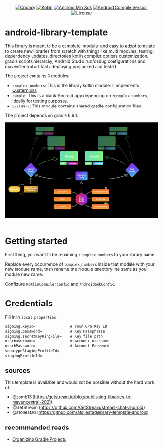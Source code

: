 <p align="center">
  <a href="https://app.codacy.com/manual/android-library-template/ksprefs/dashboard"><img src="https://app.codacy.com/project/badge/Grade/1ba2dd5e557849ab98ad6d564cfadc11" alt="Codacy"></a>
  <a href="https://kotlinlang.org/docs/releases.html"><img src="https://img.shields.io/badge/kotlin-1.5.31-orange.svg" alt="Kotlin"></a>
  <a href="https://source.android.com/setup/start/build-numbers"><img src="https://img.shields.io/badge/min-15-00e676.svg" alt="Android Min Sdk"></a>
  <a href="https://source.android.com/setup/start/build-numbers"><img src="https://img.shields.io/badge/compile-30-00e676.svg" alt="Android Compile Version"></a>
  <a href="https://github.com/cioccarellia/android-library-template/blob/master/LICENSE.md"><img src="https://img.shields.io/badge/license-Apache%202.0-blue.svg" alt="License"></a>
</p>

# android-library-template
This library is meant to be a complete, modular and easy to adopt template to create new libraries from scratch 
with things like multi modules, testing, dependency updates, directories kotlin compiler options customization, gradle scripts hierarchy, Android Studio run/debug configurations and mavenCentral artifacts deploying prepacked and tested 

The project contains 3 modules:
- `complex_numbers`: This is the library kotlin module. It implements [Quaternions](https://en.wikipedia.org/wiki/Quaternion)
- `sample`: This is a blank Android app depending on `:complex_numbers`, ideally for testing purposes.
- `buildSrc`: This module contains shared gradle configuration files.

The project depends on gradle 6.9.1.

<img src="art/lib-diagram.png"><br><br>


# Getting started
First thing, you want to be renaming `:complex_numbers` to your library name.

Replace every occurrence of `complex_numbers` inside that module with your new module name, then rename the module directory the same as your module new name.

Configure `KotlinCompilerConfig` and `AndroidSdkConfig`.

# Credentials
Fill in in `local.properties`
```
signing.keyId=                # Your GPG Key ID
signing.password=             # Key Passphrase
signing.secretKeyRingFile=    # Key file path
ossrhUsername=                # Account Username
ossrhPassword=                # Account Password
sonatypeStagingProfileId=
stagingProfileId=
```

## sources
This template is available and would not be possible without the hard work of:
- @zsmb13 (https://getstream.io/blog/publishing-libraries-to-mavencentral-2021)
- @GetStream (https://github.com/GetStream/stream-chat-android)
- @afollestad (https://github.com/afollestad/library-template-android)

## recommanded reads
- [Organizing Gradle Projects](https://docs.gradle.org/current/userguide/organizing_gradle_projects.html)
